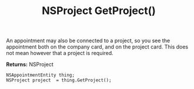﻿---
uid: crmscript_ref_NSAppointmentEntity_GetProject
title: NSProject GetProject()
intellisense: NSAppointmentEntity.GetProject
keywords: NSAppointmentEntity, GetProject
so.topic: reference
---

An appointment may also be connected to a project, so you see the appointment both on the company card, and on the project card. This does not mean however that a project is required.

**Returns:** NSProject


```crmscript
NSAppointmentEntity thing;
NSProject project  = thing.GetProject();
```



